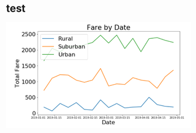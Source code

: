# test
![alt text](https://github.com/ElizabethSzathmary/Analysis_PyBer/blob/master/PyBer_Analysis/Readme%20Immage.png)
